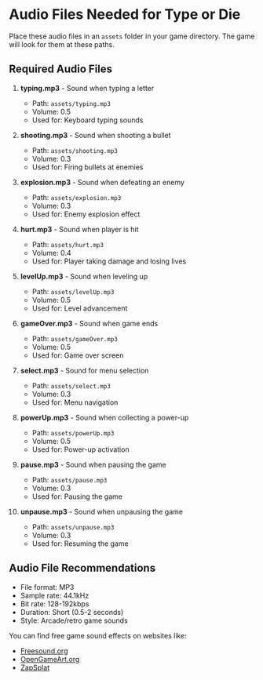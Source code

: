 # Audio Files Needed for Type or Die

Place these audio files in an `assets` folder in your game directory. The game will look for them at these paths.

## Required Audio Files

1. **typing.mp3** - Sound when typing a letter
   - Path: `assets/typing.mp3`
   - Volume: 0.5
   - Used for: Keyboard typing sounds

2. **shooting.mp3** - Sound when shooting a bullet
   - Path: `assets/shooting.mp3`
   - Volume: 0.3
   - Used for: Firing bullets at enemies

3. **explosion.mp3** - Sound when defeating an enemy
   - Path: `assets/explosion.mp3`
   - Volume: 0.3
   - Used for: Enemy explosion effect

4. **hurt.mp3** - Sound when player is hit
   - Path: `assets/hurt.mp3`
   - Volume: 0.4
   - Used for: Player taking damage and losing lives

5. **levelUp.mp3** - Sound when leveling up
   - Path: `assets/levelUp.mp3`
   - Volume: 0.5
   - Used for: Level advancement

6. **gameOver.mp3** - Sound when game ends
   - Path: `assets/gameOver.mp3`
   - Volume: 0.5
   - Used for: Game over screen

7. **select.mp3** - Sound for menu selection
   - Path: `assets/select.mp3`
   - Volume: 0.3
   - Used for: Menu navigation

8. **powerUp.mp3** - Sound when collecting a power-up
   - Path: `assets/powerUp.mp3`
   - Volume: 0.5
   - Used for: Power-up activation

9. **pause.mp3** - Sound when pausing the game
   - Path: `assets/pause.mp3`
   - Volume: 0.3
   - Used for: Pausing the game

10. **unpause.mp3** - Sound when unpausing the game
    - Path: `assets/unpause.mp3`
    - Volume: 0.3
    - Used for: Resuming the game

## Audio File Recommendations

- File format: MP3
- Sample rate: 44.1kHz
- Bit rate: 128-192kbps
- Duration: Short (0.5-2 seconds)
- Style: Arcade/retro game sounds

You can find free game sound effects on websites like:
- [Freesound.org](https://freesound.org/)
- [OpenGameArt.org](https://opengameart.org/)
- [ZapSplat](https://www.zapsplat.com/) 